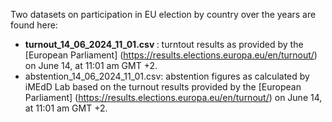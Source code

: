 Two datasets on participation in EU election by country over the years are found here:

- <b> turnout_14_06_2024_11_01.csv </b>: turntout results as provided by the [European Parliament] (https://results.elections.europa.eu/en/turnout/) on June 14, at 11:01 am GMT +2. 
- abstention_14_06_2024_11_01.csv: abstention figures as calculated by iMEdD Lab based on the turnout results provided by the [European Parliament] (https://results.elections.europa.eu/en/turnout/) on June 14, at 11:01 am GMT +2. 
